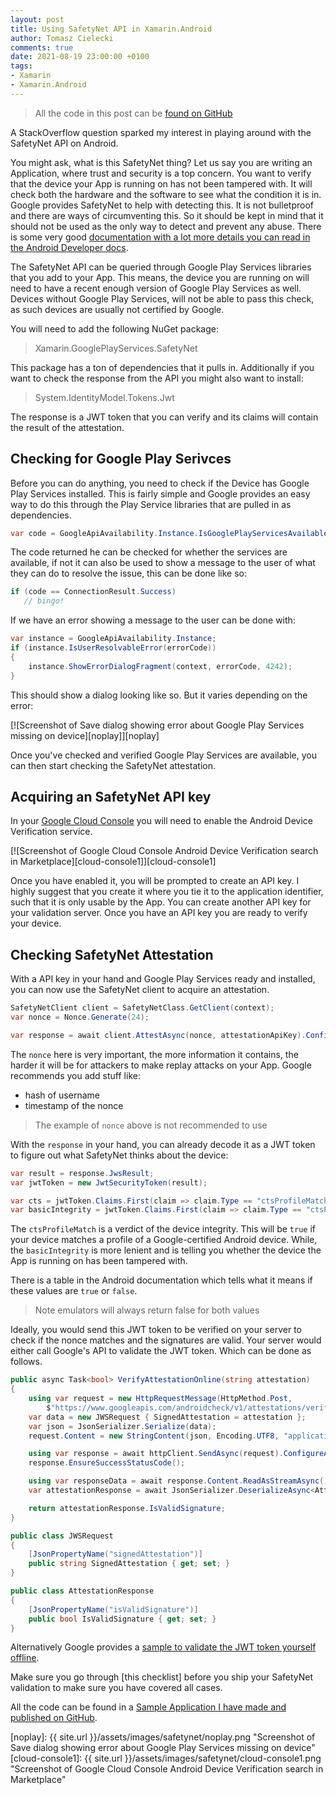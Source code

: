 ```yaml
---
layout: post
title: Using SafetyNet API in Xamarin.Android
author: Tomasz Cielecki
comments: true
date: 2021-08-19 23:00:00 +0100
tags:
- Xamarin
- Xamarin.Android
---
```


> All the code in this post can be [found on GitHub][sample]

A StackOverflow question sparked my interest in playing around with the SafetyNet API on Android.

You might ask, what is this SafetyNet thing? Let us say you are writing an Application, where trust and security is a top concern. You want to verify that the device your App is running on has not been tampered with. It will check both the hardware and the software to see what the condition it is in. Google provides SafetyNet to help with detecting this. It is not bulletproof and there are ways of circumventing this. So it should be kept in mind that it should not be used as the only way to detect and prevent any abuse. There is some very good [documentation with a lot more details you can read in the Android Developer docs][docs].

The SafetyNet API can be queried through Google Play Services libraries that you add to your App. This means, the device you are running on will need to have a recent enough version of Google Play Services as well. Devices without Google Play Services, will not be able to pass this check, as such devices are usually not certified by Google.

You will need to add the following NuGet package:

> Xamarin.GooglePlayServices.SafetyNet

This package has a ton of dependencies that it pulls in. Additionally if you want to check the response from the API you might also want to install:

> System.IdentityModel.Tokens.Jwt

The response is a JWT token that you can verify and its claims will contain the result of the attestation.

## Checking for Google Play Serivces

Before you can do anything, you need to check if the Device has Google Play Services installed. This is fairly simple and Google provides an easy way to do this through the Play Service libraries that are pulled in as dependencies.

```csharp
var code = GoogleApiAvailability.Instance.IsGooglePlayServicesAvailable(context, 13000000);
```

The code returned he can be checked for whether the services are available, if not it can also be used to show a message to the user of what they can do to resolve the issue, this can be done like so:

```csharp
if (code == ConnectionResult.Success)
   // bingo!
```

If we have an error showing a message to the user can be done with:

```csharp
var instance = GoogleApiAvailability.Instance;
if (instance.IsUserResolvableError(errorCode))
{
    instance.ShowErrorDialogFragment(context, errorCode, 4242);
}
```

This should show a dialog looking like so. But it varies depending on the error:

[![Screenshot of Save dialog showing error about Google Play Services missing on device][noplay]][noplay]

Once you've checked and verified Google Play Services are available, you can then start checking the SafetyNet attestation.

## Acquiring an SafetyNet API key

In your [Google Cloud Console][gcc] you will need to enable the Android Device Verification service.

[![Screenshot of Google Cloud Console Android Device Verification search in Marketplace][cloud-console1]][cloud-console1]

Once you have enabled it, you will be prompted to create an API key. I highly suggest that you create it where you tie it to the application identifier, such that it is only usable by the App. You can create another API key for your validation server.
Once you have an API key you are ready to verify your device.

## Checking SafetyNet Attestation

With a API key in your hand and Google Play Services ready and installed, you can now use the SafetyNet client to acquire an attestation.

```csharp
SafetyNetClient client = SafetyNetClass.GetClient(context);
var nonce = Nonce.Generate(24);

var response = await client.AttestAsync(nonce, attestationApiKey).ConfigureAwait(false);
```

The `nonce` here is very important, the more information it contains, the harder it will be for attackers to make replay attacks on your App. Google recommends you add stuff like:
- hash of username
- timestamp of the nonce

> The example of `nonce` above is not recommended to use

With the `response` in your hand, you can already decode it as a JWT token to figure out what SafetyNet thinks about the device:

```csharp
var result = response.JwsResult;
var jwtToken = new JwtSecurityToken(result);

var cts = jwtToken.Claims.First(claim => claim.Type == "ctsProfileMatch").Value;
var basicIntegrity = jwtToken.Claims.First(claim => claim.Type == "ctsProfileMatch").Value;
```

The `ctsProfileMatch` is a verdict of the device integrity. This will be `true` if your device matches a profile of a Google-certified Android device.
While, the `basicIntegrity` is more lenient and is telling you whether the device the App is running on has been tampered with.

There is a table in the Android documentation which tells what it means if these values are `true` or `false`.

> Note emulators will always return false for both values

Ideally, you would send this JWT token to be verified on your server to check if the nonce matches and the signatures are valid. Your server would either call Google's API to validate the JWT token. Which can be done as follows.

```csharp
public async Task<bool> VerifyAttestationOnline(string attestation)
{
    using var request = new HttpRequestMessage(HttpMethod.Post,
        $"https://www.googleapis.com/androidcheck/v1/attestations/verify?key={attestationApiKey}");
    var data = new JWSRequest { SignedAttestation = attestation };
    var json = JsonSerializer.Serialize(data);
    request.Content = new StringContent(json, Encoding.UTF8, "application/json");

    using var response = await httpClient.SendAsync(request).ConfigureAwait(false);
    response.EnsureSuccessStatusCode();

    using var responseData = await response.Content.ReadAsStreamAsync().ConfigureAwait(false);
    var attestationResponse = await JsonSerializer.DeserializeAsync<AttestationResponse>(responseData).ConfigureAwait(false);

    return attestationResponse.IsValidSignature;
}

public class JWSRequest
{
    [JsonPropertyName("signedAttestation")]
    public string SignedAttestation { get; set; }
}

public class AttestationResponse
{
    [JsonPropertyName("isValidSignature")]
    public bool IsValidSignature { get; set; }
}
```

Alternatively Google provides a [sample to validate the JWT token yourself offline][offlinevalidate].

Make sure you go through [this checklist] before you ship your SafetyNet validation to make sure you have covered all cases.

All the code can be found in a [Sample Application I have made and published on GitHub][sample].

[docs]: https://developer.android.com/training/safetynet/attestation.html
[integrityverdicttable]: https://developer.android.com/training/safetynet/attestation.html#potential-integrity-verdicts
[offlinevalidate]: https://github.com/googlesamples/android-play-safetynet/blob/master/server/csharp/OfflineVerify.cs
[sample]: https://github.com/Cheesebaron/Xamarin-SafetyNet
[gcc]: https://console.cloud.google.com
[checklist]: https://developer.android.com/training/safetynet/attestation-checklist
[noplay]: {{ site.url }}/assets/images/safetynet/noplay.png "Screenshot of Save dialog showing error about Google Play Services missing on device"
[cloud-console1]: {{ site.url }}/assets/images/safetynet/cloud-console1.png "Screenshot of Google Cloud Console Android Device Verification search in Marketplace"